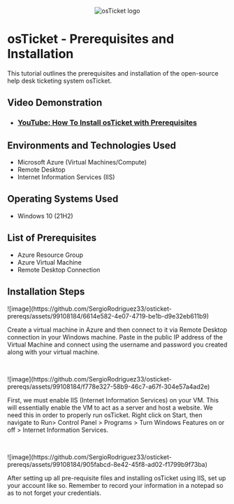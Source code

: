 <p align="center">
<img src="https://i.imgur.com/Clzj7Xs.png" alt="osTicket logo"/>
</p>

<h1>osTicket - Prerequisites and Installation</h1>
This tutorial outlines the prerequisites and installation of the open-source help desk ticketing system osTicket.<br />


<h2>Video Demonstration</h2>

- ### [YouTube: How To Install osTicket with Prerequisites](https://www.youtube.com)

<h2>Environments and Technologies Used</h2>

- Microsoft Azure (Virtual Machines/Compute)
- Remote Desktop
- Internet Information Services (IIS)

<h2>Operating Systems Used </h2>

- Windows 10</b> (21H2)

<h2>List of Prerequisites</h2>

- Azure Resource Group
- Azure Virtual Machine
- Remote Desktop Connection

<h2>Installation Steps</h2>

<p>
![image](https://github.com/SergioRodriguez33/osticket-prereqs/assets/99108184/6614e582-4e07-4719-be1b-d9e32eb611b9)

</p>
<p>
Create a virtual machine in Azure and then connect to it via Remote Desktop connection in your Windows machine. Paste in the public IP address of the Virtual Machine and connect using the username and password you created along with your virtual machine.
</p>
<br />

<p>
![image](https://github.com/SergioRodriguez33/osticket-prereqs/assets/99108184/f778e327-58b9-46c7-a67f-304e57a4ad2e)

</p>
<p>
First, we must enable IIS (Internet Information Services) on your VM. This will essentially enable the VM to act as a server and host a website. We need this in order to properly run osTicket. Right click on Start, then navigate to Run> Control Panel > Programs > Turn Windows Features on or off > Internet Information Services.
</p>
<br />

<p>
![image](https://github.com/SergioRodriguez33/osticket-prereqs/assets/99108184/905fabcd-8e42-45f8-ad02-f1799b9f73ba)

</p>
<p>
After setting up all pre-requisite files and installing osTicket using IIS, set up your account like so. Remember to record your information in a notepad so as to not forget your credentials. 
</p>
<br />
